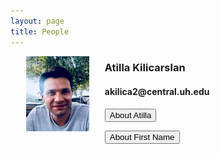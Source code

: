 ```yaml
---
layout: page
title: People
---
```

<html>
  <head>
    <meta name="viewport" content="width=device-width, initial-scale=1">
    <style>
      img {
        height: 20%;
        width: 20%;
        padding: 0px 25px 25px;
      }
     /* The Modal (background) */
      .modal {
        display: none; /* Hidden by default */
        position: fixed; /* Stay in place */
        z-index: 1; /* Sit on top */
        padding-top: 100px; /* Location of the box */
        left: 0;
        top: 0;
        width: 100%; /* Full width */
        height: 100%; /* Full height */
        overflow: auto; /* Enable scroll if needed */
        background-color: rgb(0,0,0); /* Fallback color */
        background-color: rgba(0,0,0,0.4); /* Black w/ opacity */
      }
      .modal-content {
        position: relative;
        background-color: #fefefe;
        margin: auto;
        padding: 0;
        border: 1px solid #888;
        width: 50%;
        box-shadow: 0 4px 8px 0 rgba(0,0,0,0.2),0 6px 20px 0 rgba(0,0,0,0.19);
        -webkit-animation-name: animatetop;
        -webkit-animation-duration: 0.4s;
        animation-name: animatetop;
        animation-duration: 0.4s
      }
      @-webkit-keyframes animatetop {
        from {top:-300px; opacity:0} 
        to {top:0; opacity:1}
      }
      @keyframes animatetop {
        from {top:-300px; opacity:0}
        to {top:0; opacity:1}
      }
      .close {
        color: black;
        float: right;
        font-size: 28px;
        font-weight: bold;
      }
      .close:hover,
      .close:focus {
        color: #000;
        text-decoration: none;
        cursor: pointer;
      }
      .modal-header {
        padding: 2px 16px;
        background-color: white;
        color: black;
        border-bottom: 1px solid #e9ecef;
      }
      .modal-body {
        padding: 2px 16px;
        overflow: auto;
      }
      p.content {
        padding: 25px;
      }
   </style>
  </head> 
 
 </html>

<img src="/photos/AKilicarslan.jpeg" alt="Atilla Kilicarslan" align="left"/>
<h3>Atilla Kilicarslan</h3>


<h4>akilica2@central.uh.edu</h4>

<!-- Trigger/Open The Modal -->
<button class="modal-button" href="#akilicarslan">About Atilla</button>

<!-- The Modal -->
<div id="akilicarslan" class="modal">

  <!-- Modal content -->
  <div class="modal-content">
    <div class="modal-header">
      <span class="close">×</span>
      <h2>Atilla Kilicarslan, PHD</h2>
    </div>
    <div class="modal-body">
      <img src="/photos/AKilicarslan.jpeg" alt="Atilla Kilicarslan" align="left"/>
      <p class="content">Dr Atilla Kilicarslan (Co-PI) is a Research Assistant Professor at the University of Houston, Electrical and Computer Engineering Department. He specializes in Robotics, Control systems, Brain Machine Interfaces, Adaptive systems, Signal De-Noising, and Spatial Sensory Data Enhancement.</p>
    </div>
   </div>

</div>



<!-- Trigger/Open The Modal -->
<button class="modal-button" href="#myModal2">About First Name</button>

<!-- The Modal -->
<div id="myModal2" class="modal">

  <!-- Modal content -->
  <div class="modal-content">
    <div class="modal-header">
      <span class="close">×</span>
      <h2>Modal Header</h2>
    </div>
    <div class="modal-body">
      <p>Some text in the Modal Body</p>
      <p>Some other text...</p>
    </div>
    <div class="modal-footer">
      <h3>Modal Footer</h3>
    </div>
  </div>

</div>





<script>
// Get the button that opens the modal
var btn = document.querySelectorAll("button.modal-button");

// All page modals
var modals = document.querySelectorAll('.modal');

// Get the <span> element that closes the modal
var spans = document.getElementsByClassName("close");

// When the user clicks the button, open the modal
for (var i = 0; i < btn.length; i++) {
 btn[i].onclick = function(e) {
    e.preventDefault();
    modal = document.querySelector(e.target.getAttribute("href"));
    modal.style.display = "block";
 }
}

// When the user clicks on <span> (x), close the modal
for (var i = 0; i < spans.length; i++) {
 spans[i].onclick = function() {
    for (var index in modals) {
      if (typeof modals[index].style !== 'undefined') modals[index].style.display = "none";    
    }
 }
}

// When the user clicks anywhere outside of the modal, close it
window.onclick = function(event) {
    if (event.target.classList.contains('modal')) {
     for (var index in modals) {
      if (typeof modals[index].style !== 'undefined') modals[index].style.display = "none";    
     }
    }
}
</script>




      
        
      
      
     


